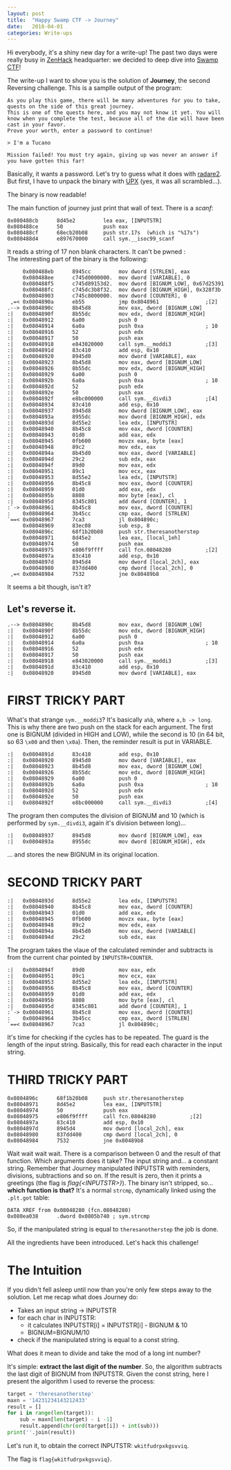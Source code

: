 ```yaml
---
layout: post
title:  "Happy Swamp CTF -> Journey"
date:   2018-04-01
categories: Write-ups
---
```

Hi everybody, it's a shiny new day for a write-up!
The past two days were really busy in <span style="color: blue">[ZenHack](http://zenhack.team)</span> headquarter:
we decided to deep dive into <span style="color: blue">[Swamp CTF](https://play.swampctf.com/)</span>!

The write-up I want to show you is the solution of **Journey**, the second Reversing challenge.
This is a samplle output of the program:
```
As you play this game, there will be many adventures for you to take,
quests on the side of this great journey.
This is one of the quests here, and you may not know it yet. You will
know when you complete the test, because all of the die will have been
cast in your favor.
Prove your worth, enter a password to continue!

> I'm a Tucano

Mission failed! You must try again, giving up was never an answer if
you have gotten this far!
```
Basically, it wants a password. Let's try to guess what it does with [radare2](http://rada.re).
But first, I have to unpack the binary with [UPX](https://upx.github.io/) (yes, it was all scrambled...).

The binary is now readable!

The main function of journey just print that wall of text. There is a *scanf*: <br>
```
0x080488cb      8d45e2         lea eax, [INPUTSTR]
0x080488ce      50             push eax
0x080488cf      68ecb20b08     push str.17s  (which is "%17s")
0x080488d4      e897670000     call sym.__isoc99_scanf
```
It reads a string of 17 non blank characters. It can't be pwned :\
The interesting part of the binary is the following:

```
     0x080488eb      8945cc         mov dword [STRLEN], eax
     0x080488ee      c745d0000000.  mov dword [VARIABLE], 0
     0x080488f5      c745d89153d2.  mov dword [BIGNUM_LOW], 0x67d25391
     0x080488fc      c745dc3b8f32.  mov dword [BIGNUM_HIGH], 0x328f3b
     0x08048903      c745c8000000.  mov dword [COUNTER], 0
 ,=< 0x0804890a      eb55           jmp 0x8048961               ;[2]
.--> 0x0804890c      8b45d8         mov eax, dword [BIGNUM_LOW]
:|   0x0804890f      8b55dc         mov edx, dword [BIGNUM_HIGH]
:|   0x08048912      6a00           push 0
:|   0x08048914      6a0a           push 0xa                    ; 10
:|   0x08048916      52             push edx
:|   0x08048917      50             push eax
:|   0x08048918      e843020000     call sym.__moddi3           ;[3]
:|   0x0804891d      83c410         add esp, 0x10
:|   0x08048920      8945d0         mov dword [VARIABLE], eax
:|   0x08048923      8b45d8         mov eax, dword [BIGNUM_LOW]
:|   0x08048926      8b55dc         mov edx, dword [BIGNUM_HIGH]
:|   0x08048929      6a00           push 0
:|   0x0804892b      6a0a           push 0xa                    ; 10
:|   0x0804892d      52             push edx
:|   0x0804892e      50             push eax
:|   0x0804892f      e8bc000000     call sym.__divdi3           ;[4]
:|   0x08048934      83c410         add esp, 0x10
:|   0x08048937      8945d8         mov dword [BIGNUM_LOW], eax
:|   0x0804893a      8955dc         mov dword [BIGNUM_HIGH], edx
:|   0x0804893d      8d55e2         lea edx, [INPUTSTR]
:|   0x08048940      8b45c8         mov eax, dword [COUNTER]
:|   0x08048943      01d0           add eax, edx
:|   0x08048945      0fb600         movzx eax, byte [eax]
:|   0x08048948      89c2           mov edx, eax
:|   0x0804894a      8b45d0         mov eax, dword [VARIABLE]
:|   0x0804894d      29c2           sub edx, eax
:|   0x0804894f      89d0           mov eax, edx
:|   0x08048951      89c1           mov ecx, eax
:|   0x08048953      8d55e2         lea edx, [INPUTSTR]
:|   0x08048956      8b45c8         mov eax, dword [COUNTER]
:|   0x08048959      01d0           add eax, edx
:|   0x0804895b      8808           mov byte [eax], cl
:|   0x0804895d      8345c801       add dword [COUNTER], 1
:`-> 0x08048961      8b45c8         mov eax, dword [COUNTER]
:    0x08048964      3b45cc         cmp eax, dword [STRLEN]
`==< 0x08048967      7ca3           jl 0x804890c;
     0x08048969      83ec08         sub esp, 8
     0x0804896c      68f1b20b08     push str.theresanotherstep
     0x08048971      8d45e2         lea eax, [local_1eh]
     0x08048974      50             push eax
     0x08048975      e806f9ffff     call fcn.08048280           ;[2]
     0x0804897a      83c410         add esp, 0x10
     0x0804897d      8945d4         mov dword [local_2ch], eax
     0x08048980      837dd400       cmp dword [local_2ch], 0
 ,=< 0x08048984      7532           jne 0x80489b8
```

It seems a bit though, isn't it?
## Let's reverse it.

```
.--> 0x0804890c      8b45d8         mov eax, dword [BIGNUM_LOW]
:|   0x0804890f      8b55dc         mov edx, dword [BIGNUM_HIGH]
:|   0x08048912      6a00           push 0
:|   0x08048914      6a0a           push 0xa                    ; 10
:|   0x08048916      52             push edx
:|   0x08048917      50             push eax
:|   0x08048918      e843020000     call sym.__moddi3           ;[3]
:|   0x0804891d      83c410         add esp, 0x10
:|   0x08048920      8945d0         mov dword [VARIABLE], eax
```
# FIRST TRICKY PART
What's that strange `sym.__moddi3`?
It's basically `a%b`, where `a,b -> long`. This is why there are two push on the stack for each argument.
The first one is BIGNUM (divided in HIGH and LOW), while the second is 10 (in 64 bit, so 63 `\x00` and then `\x0a`).
Then, the reminder result is put in VARIABLE.
```
:|   0x0804891d      83c410         add esp, 0x10
:|   0x08048920      8945d0         mov dword [VARIABLE], eax
:|   0x08048923      8b45d8         mov eax, dword [BIGNUM_LOW]
:|   0x08048926      8b55dc         mov edx, dword [BIGNUM_HIGH]
:|   0x08048929      6a00           push 0
:|   0x0804892b      6a0a           push 0xa                    ; 10
:|   0x0804892d      52             push edx
:|   0x0804892e      50             push eax
:|   0x0804892f      e8bc000000     call sym.__divdi3           ;[4]
```

The program then computes the division of BIGNUM and 10 (which is performed by `sym.__divdi3`, again it's division between long)...
```
:|   0x08048937      8945d8         mov dword [BIGNUM_LOW], eax
:|   0x0804893a      8955dc         mov dword [BIGNUM_HIGH], edx
```
... and stores the new BIGNUM in its original location.

# SECOND TRICKY PART
```
:|   0x0804893d      8d55e2         lea edx, [INPUTSTR]
:|   0x08048940      8b45c8         mov eax, dword [COUNTER]
:|   0x08048943      01d0           add eax, edx
:|   0x08048945      0fb600         movzx eax, byte [eax]
:|   0x08048948      89c2           mov edx, eax
:|   0x0804894a      8b45d0         mov eax, dword [VARIABLE]
:|   0x0804894d      29c2           sub edx, eax
```
The program takes the vlaue of the calculated reminder and subtracts is from the current
char pointed by `INPUTSTR+COUNTER`.

```
:|   0x0804894f      89d0           mov eax, edx
:|   0x08048951      89c1           mov ecx, eax
:|   0x08048953      8d55e2         lea edx, [INPUTSTR]
:|   0x08048956      8b45c8         mov eax, dword [COUNTER]
:|   0x08048959      01d0           add eax, edx
:|   0x0804895b      8808           mov byte [eax], cl
:|   0x0804895d      8345c801       add dword [COUNTER], 1
:`-> 0x08048961      8b45c8         mov eax, dword [COUNTER]
:    0x08048964      3b45cc         cmp eax, dword [STRLEN]
`==< 0x08048967      7ca3           jl 0x804890c;
```
It's time for checking if the cycles has to be repeated. The guard is the length of the input string.
Basically, this for read each character in the input string.

# THIRD TRICKY PART
```
0x0804896c      68f1b20b08     push str.theresanotherstep
0x08048971      8d45e2         lea eax, [INPUTSTR]
0x08048974      50             push eax
0x08048975      e806f9ffff     call fcn.08048280           ;[2]
0x0804897a      83c410         add esp, 0x10
0x0804897d      8945d4         mov dword [local_2ch], eax
0x08048980      837dd400       cmp dword [local_2ch], 0
0x08048984      7532           jne 0x80489b8
```
Wait wait wait wait. There is a comparison between 0 and the result of that function.
Which arguments does it take? The input string and... a constant string.
Remember that Journey manipulated INPUTSTR with reminders, divisions, subtractions and so on.
If the result is zero, then it prints a greetings (the flag is *flag{\<INPUTSTR\>}*).
The binary isn't stripped, so... **which function is that?**
It's a normal `strcmp`, dynamically linked using the `.plt.got` table:

```
DATA XREF from 0x08048280 (fcn.08048280)
0x080ea038      .dword 0x0805b740 ; sym.strcmp  
```

So, if the manipulated string is equal to `theresanotherstep` the job is done.

All the ingredients have been introduced. Let's hack this challenge!

# The Intuition
If you didn't fell asleep until now than you're only few steps away to the solution. Let me recap what does Journey do:

* Takes an input string -> INPUTSTR
* for each char in INPUTSTR:
    * it calculates INPUTSTR[i] = INPUTSTR[i] - BIGNUM & 10
    * BIGNUM=BIGNUM/10
* check if the manipulated string is equal to a const string.

What does it mean to divide and take the mod of a long int number?

It's simple: **extract the last digit of the number**. So, the algorithm subtracts the last digit of BIGNUM from
INPUTSTR. Given the const string, here I present the algorithm I used to reverse the process:

```python
target = 'theresanotherstep'
maxn = '14231234143212433'
result = []
for i in range(len(target)):
    sub = maxn[len(target) - i -1]
    result.append(chr(ord(target[i]) + int(sub)))
print(''.join(result))
```

Let's run it, to obtain the correct INPUTSTR: `wkitfudrpxkgsvviq`.

The flag is `flag{wkitfudrpxkgsvviq}`.
